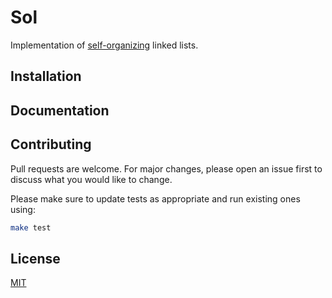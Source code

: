# Sol

Implementation of [self-organizing](https://en.wikipedia.org/wiki/Self-organizing_list) linked lists.

## Installation

## Documentation

## Contributing

Pull requests are welcome. For major changes, please open an issue first to discuss what you would like to change.

Please make sure to update tests as appropriate and run existing ones using:

```bash
make test
```

## License

[MIT](https://github.com/vsevolodbazhan/Sol/blob/master/LICENSE)
